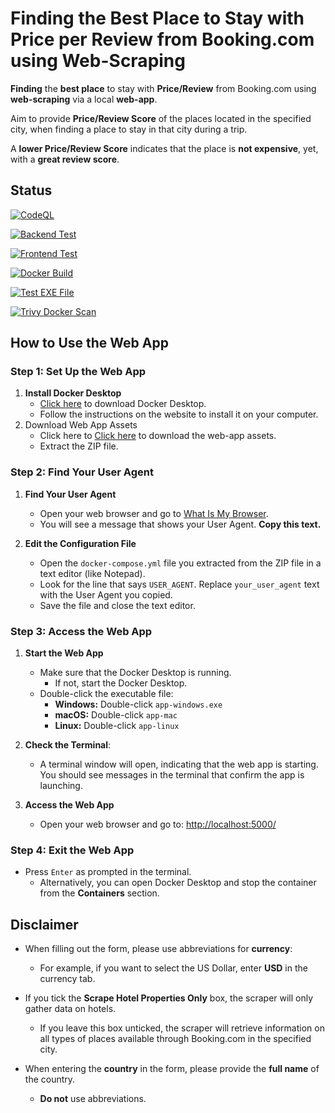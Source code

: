 # Finding the Best Place to Stay with Price per Review from Booking.com using Web-Scraping
**Finding** the **best place** to stay with **Price/Review** from Booking.com using **web-scraping** via a local **web-app**.

Aim to provide **Price/Review Score** of the places located in the specified city,
when finding a place to stay in that city during a trip.  

A **lower Price/Review Score** indicates that the place is **not expensive**, yet, with a **great review score**.   

## Status
[![CodeQL](https://github.com/sakan811/Find-the-Best-Place-to-Stay-with-Price-per-Review/actions/workflows/codeql.yml/badge.svg)](https://github.com/sakan811/Find-the-Best-Place-to-Stay-with-Price-per-Review/actions/workflows/codeql.yml)  

[![Backend Test](https://github.com/sakan811/Find-the-Best-Place-to-Stay-with-Price-per-Review/actions/workflows/backend-test.yml/badge.svg)](https://github.com/sakan811/Find-the-Best-Place-to-Stay-with-Price-per-Review/actions/workflows/backend-test.yml)

[![Frontend Test](https://github.com/sakan811/Find-the-Best-Place-to-Stay-with-Price-per-Review/actions/workflows/frontend-test.yml/badge.svg)](https://github.com/sakan811/Find-the-Best-Place-to-Stay-with-Price-per-Review/actions/workflows/frontend-test.yml)

[![Docker Build](https://github.com/sakan811/Find-the-Best-Place-to-Stay-with-Price-per-Review/actions/workflows/docker-build.yml/badge.svg)](https://github.com/sakan811/Find-the-Best-Place-to-Stay-with-Price-per-Review/actions/workflows/docker-build.yml)

[![Test EXE File](https://github.com/sakan811/Find-the-Best-Place-to-Stay-with-Price-per-Review/actions/workflows/exe-test.yml/badge.svg)](https://github.com/sakan811/Find-the-Best-Place-to-Stay-with-Price-per-Review/actions/workflows/exe-test.yml)

[![Trivy Docker Scan](https://github.com/sakan811/Find-the-Best-Place-to-Stay-with-Price-per-Review/actions/workflows/trivy-scan.yml/badge.svg)](https://github.com/sakan811/Find-the-Best-Place-to-Stay-with-Price-per-Review/actions/workflows/trivy-scan.yml)

## How to Use the Web App

### Step 1: Set Up the Web App
1. **Install Docker Desktop**
   - [Click here](https://www.docker.com/products/docker-desktop) to download Docker Desktop.
   - Follow the instructions on the website to install it on your computer.
2. Download Web App Assets
   - Click here to [Click here](https://www.docker.com/products/docker-desktop) to download the web-app assets.
   - Extract the ZIP file.

### Step 2: Find Your User Agent
1. **Find Your User Agent**
   - Open your web browser and go to [What Is My Browser](https://www.whatismybrowser.com/detect/what-is-my-user-agent/).
   - You will see a message that shows your User Agent. **Copy this text.**

2. **Edit the Configuration File**
   - Open the `docker-compose.yml` file you extracted from the ZIP file in a text editor (like Notepad).
   - Look for the line that says `USER_AGENT`. Replace `your_user_agent` text with the User Agent you copied. 
   - Save the file and close the text editor.

### Step 3: Access the Web App
1. **Start the Web App**
   - Make sure that the Docker Desktop is running.
      - If not, start the Docker Desktop. 
   - Double-click the executable file:
     - **Windows:** Double-click `app-windows.exe`
     - **macOS:** Double-click `app-mac`
     - **Linux:** Double-click `app-linux`
2. **Check the Terminal**:
     - A terminal window will open, indicating that the web app is starting. 
       You should see messages in the terminal that confirm the app is launching.

3. **Access the Web App**
   - Open your web browser and go to: [http://localhost:5000/](http://localhost:5000/)

### Step 4: Exit the Web App
- Press `Enter` as prompted in the terminal.
  - Alternatively, you can open Docker Desktop and stop the container from the **Containers** section.

## Disclaimer

- When filling out the form, please use abbreviations for **currency**:
  - For example, if you want to select the US Dollar, enter **USD** in the currency tab.

- If you tick the **Scrape Hotel Properties Only** box, the scraper will only gather data on hotels. 
  - If you leave this box unticked, the scraper will retrieve information on all types of places available through Booking.com in the specified city.

- When entering the **country** in the form, please provide the **full name** of the country. 
  - **Do not** use abbreviations.